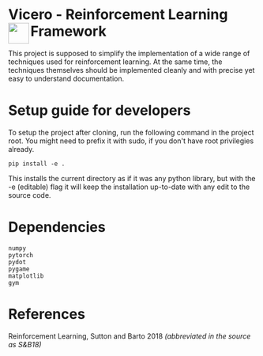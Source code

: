 # Vicero - Reinforcement Learning Framework <img align="left" width="42" src="https://i.imgur.com/h6uqsjq.png">
This project is supposed to simplify the implementation of a wide range of techniques used for reinforcement learning. At the same time, the techniques themselves should be implemented cleanly and with precise yet easy to understand documentation.
# Setup guide for developers
To setup the project after cloning, run the following command in the project root. You might need to prefix it with sudo, if you don't have root privilegies already.
```
pip install -e .
```
This installs the current directory as if it was any python library, but with the -e (editable) flag it will keep the installation up-to-date with any edit to the source code.

# Dependencies
```
numpy
pytorch
pydot
pygame
matplotlib
gym
```

# References
Reinforcement Learning, Sutton and Barto 2018 _(abbreviated in the source as S&B18)_